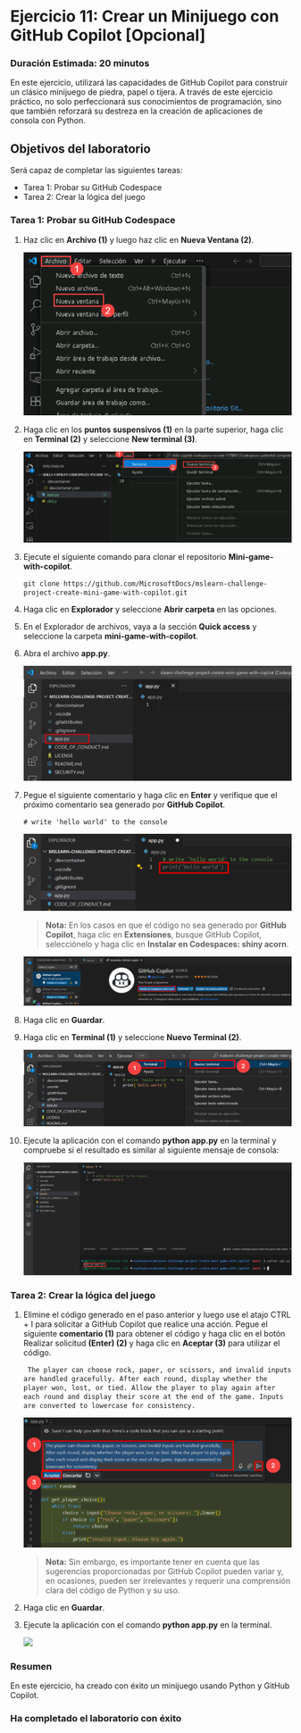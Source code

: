 # Ejercicio 11: Crear un Minijuego con GitHub Copilot [Opcional]

### Duración Estimada: 20 minutos

En este ejercicio, utilizará las capacidades de GitHub Copilot para construir un clásico minijuego de piedra, papel o tijera. A través de este ejercicio práctico, no solo perfeccionará sus conocimientos de programación, sino que también reforzará su destreza en la creación de aplicaciones de consola con Python.

## Objetivos del laboratorio

Será capaz de completar las siguientes tareas:

- Tarea 1: Probar su GitHub Codespace
- Tarea 2: Crear la lógica del juego

### Tarea 1: Probar su GitHub Codespace

1. Haz clic en **Archivo (1)** y luego haz clic en **Nueva Ventana (2)**.

   ![](../media/190625(17).png)

1. Haga clic en los **puntos suspensivos (1)** en la parte superior, haga clic en **Terminal (2)** y seleccione **New terminal (3)**.

   ![](../media/190625(15).png)  

1. Ejecute el siguiente comando para clonar el repositorio **Mini-game-with-copilot**.

   ```
   git clone https://github.com/MicrosoftDocs/mslearn-challenge-project-create-mini-game-with-copilot.git
   ```

1. Haga clic en **Explorador** y seleccione **Abrir carpeta** en las opciones.

1. En el Explorador de archivos, vaya a la sección **Quick access** y seleccione la carpeta **mini-game-with-copilot**.

1. Abra el archivo **app.py**.

   ![](../media/vs19.png)

1. Pegue el siguiente comentario y haga clic en **Enter** y verifique que el próximo comentario sea generado por **GitHub Copilot**.

   ```
   # write 'hello world' to the console
   ```

   ![](../media/vs14.png)
   
      >**Nota:** En los casos en que el código no sea generado por **GitHub Copilot**, haga clic en **Extensiones**, busque GitHub Copilot, selecciónelo y haga clic en **Instalar en Codespaces: shiny acorn**.

      ![](../media/vs13.png)

1. Haga clic en **Guardar**.
   
1. Haga clic en **Terminal (1)** y seleccione **Nuevo Terminal (2)**.

   ![](../media/vs15.png)

1. Ejecute la aplicación con el comando **python app.py** en la terminal y compruebe si el resultado es similar al siguiente mensaje de consola:

   ![](../media/vs16.png)


### Tarea 2: Crear la lógica del juego

1. Elimine el código generado en el paso anterior y luego use el atajo CTRL + I para solicitar a GitHub Copilot que realice una acción. Pegue el siguiente **comentario (1)** para obtener el código y haga clic en el botón Realizar solicitud **(Enter) (2)** y haga clic en **Aceptar (3)** para utilizar el código.
   
   ```
    The player can choose rock, paper, or scissors, and invalid inputs are handled gracefully. After each round, display whether the player won, lost, or tied. Allow the player to play again after each round and display their score at the end of the game. Inputs are converted to lowercase for consistency.
   ```

   ![](../media/10-1.png)

      >**Nota:** Sin embargo, es importante tener en cuenta que las sugerencias proporcionadas por GitHub Copilot pueden variar y, en ocasiones, pueden ser irrelevantes y requerir una comprensión clara del código de Python y su uso.

1. Haga clic en **Guardar**.

1. Ejecute la aplicación con el comando **python app.py** en la terminal.

   ![](../media/vs17.png)

### Resumen

En este ejercicio, ha creado con éxito un minijuego usando Python y GitHub Copilot.

### Ha completado el laboratorio con éxito
